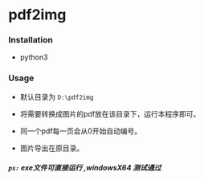 # pdf2img

### Installation

 - python3




### Usage


 - 默认目录为 `D:\pdf2img` 

 - 将需要转换成图片的pdf放在该目录下，运行本程序即可。
 
 - 同一个pdf每一页会从0开始自动编号。

 - 图片导出在原目录。



##### `ps:` exe文件可直接运行 ,windowsX64 测试通过


